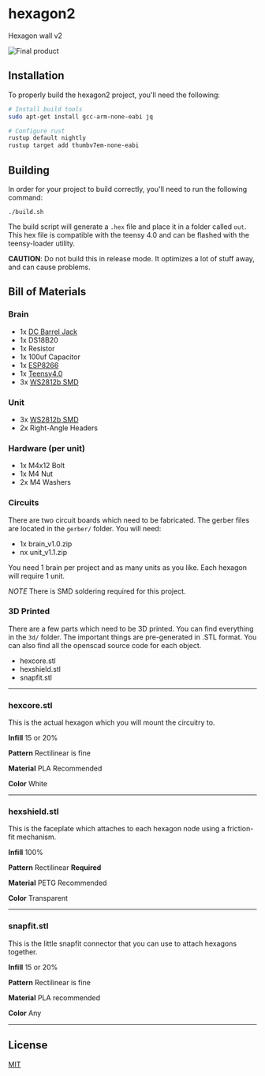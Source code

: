 # hexagon2
Hexagon wall v2

![Final product](https://mudon.s3.us-west-2.amazonaws.com/hexwall.jpg)

## Installation

To properly build the hexagon2 project, you'll need the following:

```bash
# Install build tools
sudo apt-get install gcc-arm-none-eabi jq

# Configure rust
rustup default nightly
rustup target add thumbv7em-none-eabi
```


## Building

In order for your project to build correctly, you'll need to run the following command:

```
./build.sh
```

The build script will generate a `.hex` file and place it in a folder called `out`. This hex file is compatible with the teensy 4.0 and can be flashed with the teensy-loader utility.

**CAUTION**: Do not build this in release mode. It optimizes a lot of stuff away, and can cause problems.


## Bill of Materials

### Brain

 - 1x [DC Barrel Jack](https://www.sparkfun.com/products/10811)
 - 1x DS18B20
 - 1x Resistor
 - 1x 100uf Capacitor
 - 1x [ESP8266](https://www.amazon.com/dp/B010N1ROQS)
 - 1x [Teensy4.0](https://www.sparkfun.com/products/16997)
 - 3x [WS2812b SMD](https://www.sparkfun.com/products/16346)

### Unit

 - 3x [WS2812b SMD](https://www.sparkfun.com/products/16346)
 - 2x Right-Angle Headers

### Hardware (per unit)

 - 1x M4x12 Bolt
 - 1x M4 Nut
 - 2x M4 Washers
 

### Circuits
There are two circuit boards which need to be fabricated. The gerber files are located in the `gerber/` folder. You will need:

 - 1x brain_v1.0.zip
 - nx unit_v1.1.zip

You need 1 brain per project and as many units as you like. Each hexagon will require 1 unit.

*NOTE* There is SMD soldering required for this project.


### 3D Printed

There are a few parts which need to be 3D printed. You can find everything in the `3d/` folder. The important things are pre-generated in .STL format. You can also find all the openscad source code for each object.

 - hexcore.stl
 - hexshield.stl
 - snapfit.stl

---
### hexcore.stl
This is the actual hexagon which you will mount the circuitry to.

**Infill** 15 or 20%

**Pattern** Rectilinear is fine

**Material** PLA Recommended

**Color** White

---

### hexshield.stl
This is the faceplate which attaches to each hexagon node using a friction-fit mechanism.

**Infill** 100%

**Pattern** Rectilinear **Required**

**Material** PETG Recommended

**Color** Transparent

---

### snapfit.stl
This is the little snapfit connector that you can use to attach hexagons together.

**Infill** 15 or 20%

**Pattern** Rectilinear is fine

**Material** PLA recommended

**Color** Any

---


## License
[MIT](https://choosealicense.com/licenses/mit/)